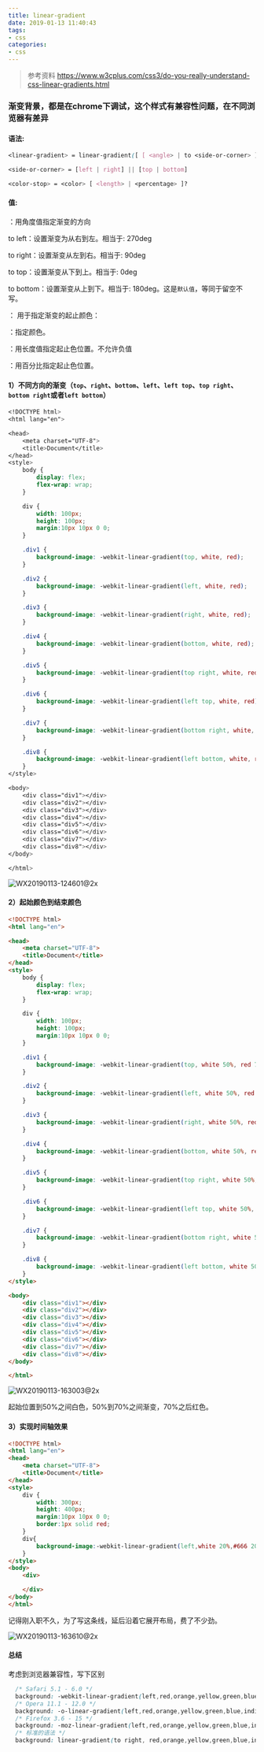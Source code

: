 ```yaml
---
title: linear-gradient
date: 2019-01-13 11:40:43
tags: 
- css
categories: 
- css
---
```


> 参考资料 https://www.w3cplus.com/css3/do-you-really-understand-css-linear-gradients.html

### 渐变背景，都是在chrome下调试，这个样式有兼容性问题，在不同浏览器有差异

#### 语法:

```css
<linear-gradient> = linear-gradient([ [ <angle> | to <side-or-corner> ] ,]? <color-stop>[, <color-stop>]+)

<side-or-corner> = [left | right] || [top | bottom]

<color-stop> = <color> [ <length> | <percentage> ]?
```

#### 值:

<angle>：用角度值指定渐变的方向

to left：设置渐变为从右到左。相当于: 270deg

to right：设置渐变从左到右。相当于: 90deg

to top：设置渐变从下到上。相当于: 0deg

to bottom：设置渐变从上到下。相当于: 180deg。这是`默认值`，等同于留空不写。

<color-stop>： 用于指定渐变的起止颜色：

<color>：指定颜色。

<length>：用长度值指定起止色位置。不允许负值

<percentage>：用百分比指定起止色位置。



#### 1）不同方向的渐变（`top`、`right`、`bottom`、`left`、`left top`、`top right`、`bottom right`或者`left bottom`）

```css
<!DOCTYPE html>
<html lang="en">

<head>
    <meta charset="UTF-8">
    <title>Document</title>
</head>
<style>
    body {
        display: flex;
        flex-wrap: wrap;
    }

    div {
        width: 100px;
        height: 100px;
        margin:10px 10px 0 0;
    }

    .div1 {
        background-image: -webkit-linear-gradient(top, white, red);
    }

    .div2 {
        background-image: -webkit-linear-gradient(left, white, red);
    }

    .div3 {
        background-image: -webkit-linear-gradient(right, white, red);
    }

    .div4 {
        background-image: -webkit-linear-gradient(bottom, white, red);
    }

    .div5 {
        background-image: -webkit-linear-gradient(top right, white, red);
    }

    .div6 {
        background-image: -webkit-linear-gradient(left top, white, red);
    }

    .div7 {
        background-image: -webkit-linear-gradient(bottom right, white, red);
    }

    .div8 {
        background-image: -webkit-linear-gradient(left bottom, white, red);
    }
</style>

<body>
    <div class="div1"></div>
    <div class="div2"></div>
    <div class="div3"></div>
    <div class="div4"></div>
    <div class="div5"></div>
    <div class="div6"></div>
    <div class="div7"></div>
    <div class="div8"></div>
</body>

</html>
```

![WX20190113-124601@2x](http://www.qinhanwen.xyz/images/WX20190113-124601@2x.png)



#### 2）起始颜色到结束颜色

```html
<!DOCTYPE html>
<html lang="en">

<head>
    <meta charset="UTF-8">
    <title>Document</title>
</head>
<style>
    body {
        display: flex;
        flex-wrap: wrap;
    }

    div {
        width: 100px;
        height: 100px;
        margin:10px 10px 0 0;
    }

    .div1 {
        background-image: -webkit-linear-gradient(top, white 50%, red 70%);
    }

    .div2 {
        background-image: -webkit-linear-gradient(left, white 50%, red 70%);
    }

    .div3 {
        background-image: -webkit-linear-gradient(right, white 50%, red 70%);
    }

    .div4 {
        background-image: -webkit-linear-gradient(bottom, white 50%, red 70%);
    }

    .div5 {
        background-image: -webkit-linear-gradient(top right, white 50%, red 70%);
    }

    .div6 {
        background-image: -webkit-linear-gradient(left top, white 50%, red 70%);
    }

    .div7 {
        background-image: -webkit-linear-gradient(bottom right, white 50%, red 70%);
    }

    .div8 {
        background-image: -webkit-linear-gradient(left bottom, white 50%, red 70%);
    }
</style>

<body>
    <div class="div1"></div>
    <div class="div2"></div>
    <div class="div3"></div>
    <div class="div4"></div>
    <div class="div5"></div>
    <div class="div6"></div>
    <div class="div7"></div>
    <div class="div8"></div>
</body>

</html>
```

![WX20190113-163003@2x](http://www.qinhanwen.xyz/images/WX20190113-163003@2x.png)

起始位置到50%之间白色，50%到70%之间渐变，70%之后红色。



#### 3）实现时间轴效果

```html
<!DOCTYPE html>
<html lang="en">
<head>
    <meta charset="UTF-8">
    <title>Document</title>
</head>
<style>
    div {
        width: 300px;
        height: 400px;
        margin:10px 10px 0 0;
        border:1px solid red;
    }
    div{
        background-image:-webkit-linear-gradient(left,white 20%,#666 20%,#666 22%,white 22%);
    }
</style>
<body>
    <div>

    </div>
</body>
</html>
```

记得刚入职不久，为了写这条线，延后沿着它展开布局，费了不少劲。

![WX20190113-163610@2x](http://www.qinhanwen.xyz/images/WX20190113-163610@2x.png)



#### 总结

考虑到浏览器兼容性，写下区别

```css
  /* Safari 5.1 - 6.0 */
  background: -webkit-linear-gradient(left,red,orange,yellow,green,blue,indigo,violet);
  /* Opera 11.1 - 12.0 */
  background: -o-linear-gradient(left,red,orange,yellow,green,blue,indigo,violet);
  /* Firefox 3.6 - 15 */
  background: -moz-linear-gradient(left,red,orange,yellow,green,blue,indigo,violet);
  /* 标准的语法 */
  background: linear-gradient(to right, red,orange,yellow,green,blue,indigo,violet); 
```

